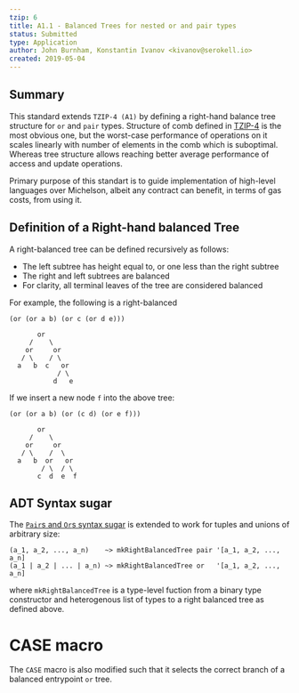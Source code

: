```yaml
---
tzip: 6
title: A1.1 - Balanced Trees for nested or and pair types
status: Submitted
type: Application
author: John Burnham, Konstantin Ivanov <kivanov@serokell.io>
created: 2019-05-04
---
```


## Summary

This standard extends `TZIP-4 (A1)` by defining a right-hand balance tree structure
for `or` and `pair` types. Structure of comb defined in
[TZIP-4](/proposals/tzip-4/tzip-4.md#entrypoints) is the most obvious one, but the worst-case
performance of operations on it scales linearly with number of elements
in the comb which is suboptimal. Whereas tree structure allows reaching better
average performance of access and update operations.

Primary purpose of this standart is to guide implementation of high-level
languages over Michelson, albeit any contract can benefit, in terms of gas
costs, from using it.

## Definition of a Right-hand balanced Tree

A right-balanced tree can be defined recursively as follows:

- The left subtree has height equal to, or one less than the right subtree
- The right and left subtrees are balanced
- For clarity, all terminal leaves of the tree are considered balanced

For example, the following is a right-balanced

```
(or (or a b) (or c (or d e)))

       or
     /    \
    or     or
   / \    / \
  a   b  c   or
            / \
           d   e
```

If we insert a new node `f` into the above tree:

```
(or (or a b) (or (c d) (or e f)))

       or
     /    \
    or     or
   / \    /  \
  a   b  or   or
        / \  / \
       c  d  e  f
```

## ADT Syntax sugar

The [`Pair`s and `Or`s syntax sugar](/proposals/tzip-4/tzip-4.md#pairs-and-ors-syntax-sugar) is
extended to work for tuples and unions of arbitrary size:

```
(a_1, a_2, ..., a_n)    ~> mkRightBalancedTree pair '[a_1, a_2, ..., a_n]
(a_1 | a_2 | ... | a_n) ~> mkRightBalancedTree or   '[a_1, a_2, ..., a_n]
```

where `mkRightBalancedTree` is a type-level fuction from a binary type constructor
and heterogenous list of types to a right balanced tree as defined above.

# CASE macro

The `CASE` macro is also modified such that it selects the correct branch of
a balanced entrypoint `or` tree.
